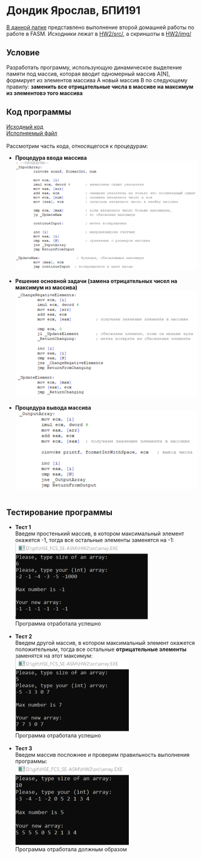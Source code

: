 # Дондик Ярослав, БПИ191
[В данной папке](https://github.com/TopYar/HSE_FCS_SE-ASM/tree/master/HW2) представлено выполнение второй домашней работы по работе в FASM. Исходники лежат в [HW2/src/](https://github.com/TopYar/HSE_FCS_SE-ASM/tree/master/HW2/src), а скриншоты в [HW2/img/](https://github.com/TopYar/HSE_FCS_SE-ASM/tree/master/HW2/img)

## Условие
Разработать программу, использующую динамическое выделение памяти под массив, которая вводит одномерный массив A[N], формирует из элементов массива A новый массив B по следующему правилу: <b>заменить все отрицательные числа в массиве на максимум из элементовэ того массива</b>

## Код программы
[Исходный код](https://github.com/TopYar/HSE_FCS_SE-ASM/blob/master/HW2/src/array.ASM)<br>
[Исполняемый файл](https://github.com/TopYar/HSE_FCS_SE-ASM/blob/master/HW2/src/array.EXE)<br><br>
Рассмотрим часть кода, относящегося к процедурам:<br>
- **Процедура ввода массива**<br>
<img src="https://raw.githubusercontent.com/TopYar/HSE_FCS_SE-ASM/master/HW2/img/proc1.png" alt="" width="700" /> <br><br>
- **Решение основной задачи (замена отрицательных чисел на максимум из массива)**<br>
<img src="https://raw.githubusercontent.com/TopYar/HSE_FCS_SE-ASM/master/HW2/img/proc3.png" alt="" width="550" /> <br><br>
- **Процедура вывода массива**<br>
<img src="https://raw.githubusercontent.com/TopYar/HSE_FCS_SE-ASM/master/HW2/img/proc2.png" alt="" width="550" /> <br><br>

## Тестирование программы
- **Тест 1**<br>
Введем простенький массив, в котором максимальный элемент окажется -1, тогда все остальные элементы заменятся на -1:<br>
<img src="https://raw.githubusercontent.com/TopYar/HSE_FCS_SE-ASM/master/HW2/img/arr1.png" alt="" width="350" /> <br>
Программа отработала успешно <br><br>
- **Тест 2**<br>
Введем другой массив, в котором максимальный элемент окажется положительным, тогда все остальные <b> отрицательные элементы </b> заменятся на этот максимум:<br>
<img src="https://raw.githubusercontent.com/TopYar/HSE_FCS_SE-ASM/master/HW2/img/arr2.png" alt="" width="300" /> <br>
Программа отработала успешно <br><br>
- **Тест 3**<br>
Введем массив посложнее и проверим правильность выполнения программы:<br>
<img src="https://raw.githubusercontent.com/TopYar/HSE_FCS_SE-ASM/master/HW2/img/arr3.png" alt="" width="300" /> <br>
Программа отработала должным образом
